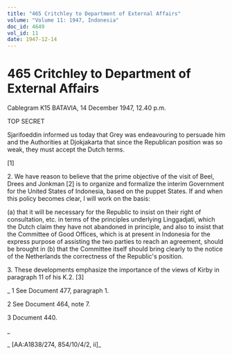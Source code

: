 ```yaml
---
title: "465 Critchley to Department of External Affairs"
volume: "Volume 11: 1947, Indonesia"
doc_id: 4649
vol_id: 11
date: 1947-12-14
---
```


# 465 Critchley to Department of External Affairs

Cablegram K15 BATAVIA, 14 December 1947, 12.40 p.m.

TOP SECRET

Sjarifoeddin informed us today that Grey was endeavouring to persuade him and the Authorities at Djokjakarta that since the Republican position was so weak, they must accept the Dutch terms.

[1]

2\. We have reason to believe that the prime objective of the visit of Beel, Drees and Jonkman [2] is to organize and formalize the interim Government for the United States of Indonesia, based on the puppet States. If and when this policy becomes clear, I will work on the basis:

(a) that it will be necessary for the Republic to insist on their right of consultation, etc. in terms of the principles underlying Linggadjati, which the Dutch claim they have not abandoned in principle, and also to insist that the Committee of Good Offices, which is at present in Indonesia for the express purpose of assisting the two parties to reach an agreement, should be brought in (b) that the Committee itself should bring clearly to the notice of the Netherlands the correctness of the Republic's position.

3\. These developments emphasize the importance of the views of Kirby in paragraph 11 of his K.2. [3]

_ 1 See Document 477, paragraph 1.

2 See Document 464, note 7.

3 Document 440.

_

_ [AA:A1838/274, 854/10/4/2, ii]_
